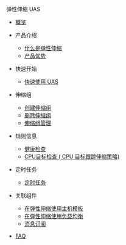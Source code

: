 <div class="sidebar_title icon-product__uas" title="弹性伸缩 UAS">弹性伸缩 UAS</div>

- [概览](/uas/README.md)
- 产品介绍

  - [什么是弹性伸缩](/uas/introduction/concept.md)
  - [产品优势](/uas/guide/benefits.md)

- 快速开始

  - [快速使用 UAS](/uas/guide/quickstart.md)

- 伸缩组

  - [创建伸缩组](/uas/guide/createtask.md)
  - [删除伸缩组](/uas/guide/deletetask.md)
  - [伸缩组管理](/uas/guide/autoscaling.md)

- 规则信息

  - [健康检查](/uas/guide/health.md)
  - [CPU目标检查 ( CPU 目标跟踪伸缩策略) ](/uas/guide/rule.md)

- 定时任务

    - [定时任务](/uas/guide/cron.md)

- 关联组件

  - [在弹性伸缩使用主机模板](/uas/guide/uhost.md)
  - [在弹性伸缩使用负载均衡](/uas/guide/lb.md)
  - [消息订阅](/uas/guide/message.md)

- [FAQ](/uas/faq.md)
